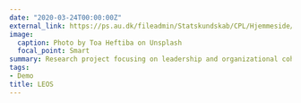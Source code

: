 ```yaml
---
date: "2020-03-24T00:00:00Z"
external_link: https://ps.au.dk/fileadmin/Statskundskab/CPL/Hjemmeside/Projektbeskrivelser/LEDELSE_AF_ORGANISATORISK_SAMMENHAENG__LEOS__.pdf
image:
  caption: Photo by Toa Heftiba on Unsplash
  focal_point: Smart
summary: Research project focusing on leadership and organizational coherence.
tags:
- Demo
title: LEOS
---
```

